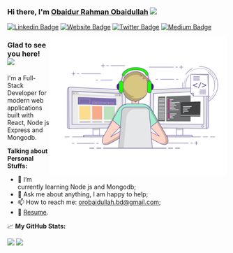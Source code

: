 ### Hi there, I'm <a href="https://obaidur.netlify.app" target="_blank">Obaidur Rahman Obaidullah</a> <img src="https://media.giphy.com/media/hvRJCLFzcasrR4ia7z/giphy.gif" width="25px">

[![Linkedin Badge](https://img.shields.io/badge/-LinkedIn-0e76a8?style=flat-square&logo=Linkedin&logoColor=white)](https://www.linkedin.com/in/orobaidullah)
[![Website Badge](https://img.shields.io/badge/Website-3b5998?style=flat-square&logo=google-chrome&logoColor=white)](https://obaidur.netlify.app)
[![Twitter Badge](https://img.shields.io/badge/-Twitter-00acee?style=flat-square&logo=Twitter&logoColor=white)](https://twitter.com/or_obaidullah)
[![Medium Badge](https://img.shields.io/badge/medium-%2312100E.svg?&style=for-square&logo=medium&logoColor=white)](https://medium.com/)

<img align="right" alt="GIF" src="https://github.com/or-obaidullah/or-obaidullah/blob/main/coding.gif" width="408" height="318" />

### Glad to see you here! &nbsp; ![](https://visitor-badge.glitch.me/badge?page_id=or-obaidullah)
I'm a Full-Stack Developer for modern web applications built with React, Node js Express and Mongodb.

**Talking about Personal Stuffs:**

- 🌱 I’m currently learning Node js and Mongodb;
- 💬 Ask me about anything, I am happy to help;
- 📫 How to reach me: orobaidullah.bd@gmail.com;
- 📝 [Resume](https://drive.google.com/file/d/1W3-zgND59kXn0pmTcZZ8FGpftNzV9VGn/view?usp=sharing).

📈 **My GitHub Stats:**

<p>
  <img height="180em" src="https://github-readme-stats.vercel.app/api?username=or-obaidullah&show_icons=true&hide_border=true&&count_private=true&include_all_commits=true" />
  <img height="180em" src="https://github-readme-stats.vercel.app/api/top-langs/?username=or-obaidullah&exclude_repo=KNN-Image-Classification&show_icons=true&hide_border=true&layout=compact&langs_count=8"/>
</p>

